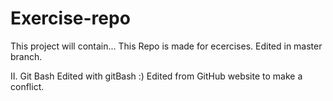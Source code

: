 # Exercise-repo
This project will contain...
This Repo is made for ecercises.
Edited in master branch.

II. Git Bash
Edited with gitBash :)
Edited from GitHub website to make a conflict.
